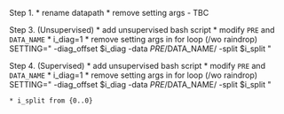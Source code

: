 Step 1.
    * rename datapath
    * remove setting args
    - TBC


Step 3. (Unsupervised)
    * add unsupervised bash script
        * modify `PRE` and `DATA_NAME`
        * i_diag=1
        * remove setting args in for loop (/wo raindrop)
            SETTING=" -diag_offset $i_diag -data  $PRE/$DATA_NAME/  -split $i_split " 
        

Step 4. (Supervised)
    * add unsupervised bash script
        * modify `PRE` and `DATA_NAME`
        * i_diag=1
        * remove setting args in for loop (/wo raindrop)
            SETTING=" -diag_offset $i_diag -data  $PRE/$DATA_NAME/  -split $i_split " 

    * i_split from {0..0}



